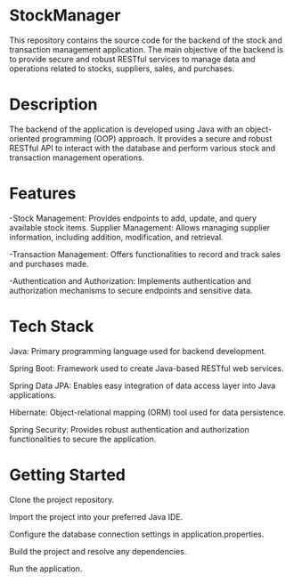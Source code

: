 
# StockManager
 
 This repository contains the source code for the backend of the stock and transaction management application. The main objective of the backend is to provide secure and robust RESTful services to manage data and operations related to stocks, suppliers, sales, and purchases.

# Description

The backend of the application is developed using Java with an object-oriented programming (OOP) approach. It provides a secure and robust RESTful API to interact with the database and perform various stock and transaction management operations.
# Features

-Stock Management: Provides endpoints to add, update, and query available stock items.
Supplier Management: Allows managing supplier information, including addition, modification, and retrieval.

-Transaction Management: Offers functionalities to record and track sales and purchases made.

-Authentication and Authorization: Implements authentication and authorization mechanisms to secure endpoints and sensitive data.
# Tech Stack


Java: Primary programming language used for backend development.

Spring Boot: Framework used to create Java-based RESTful web services.

Spring Data JPA: Enables easy integration of data access layer into Java applications.

Hibernate: Object-relational mapping (ORM) tool used for data persistence.

Spring Security: Provides robust authentication and authorization functionalities to secure the application.



# Getting Started
Clone the project repository.

Import the project into your preferred Java IDE.

Configure the database connection settings in application.properties.

Build the project and resolve any dependencies.

Run the application.